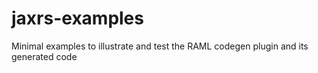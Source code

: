 jaxrs-examples
==============

Minimal examples to illustrate and test the RAML codegen plugin and its generated code
